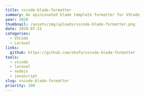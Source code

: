 ```yaml
---
title: vscode-blade-formatter
summary: An opinionated blade template formatter for VSCode
year: 2020
thumbnail: /assets/img/uploads/vscode-blade-formatter.png
date: 2020-07-21
categories:
  - VSCode
  - Laravel
links:
  github: https://github.com/shufo/vscode-blade-formatter
tools:
  - vscode
  - laravel
  - nodejs
  - javascript
slug: vscode-blade-formatter
priority: 100
---
```

